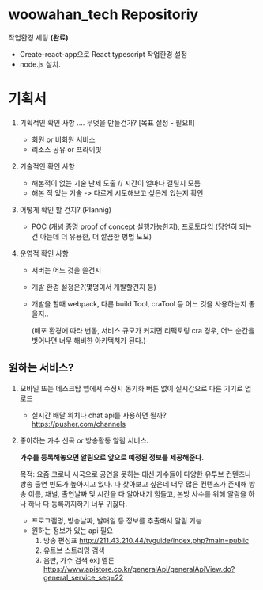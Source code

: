# woowahan_tech Repositoriy

작업환경 세팅  __(완료)__ 

  * Create-react-app으로 React typescript 작업환경 설정
  * node.js 설치.

# 기획서
1. 기획적인 확인 사항 .... 무엇을 만들건가? [목표 설정 - 필요!!]
    - 회원 or 비회원 서비스
    - 리소스 공유 or 프라이빗

2. 기술적인 확인 사항
    - 해본적이 없는 기술 난제 도출 // 시간이 얼마나 걸릴지 모름
    - 해본 적 있는 기술 ->  다르게 시도해보고 싶은게 있는지 확인

3. 어떻게 확인 할 건지?  (Plannig)
    - POC (개념 증명 proof of concept 실행가능한지), 프로토타입 (당연히 되는건 아는데 더 유용한, 더 깔끔한 벙법 도모) 

4. 운영적 확인 사항
    - 서버는 어느 것을 쓸건지
    - 개발 환경 설정은?(몇명이서 개발할건지 등) 
    - 개발을 할때 webpack, 다른 build Tool, craTool 등 어느 것을 사용하는지 좋을지.. 
    
      (배포 환경에 따라 변동, 서비스 규모가 커지면 리팩토링 cra 경우, 어느 순간을 벗어나면 너무 해비한 아키택쳐가 된다.)


## 원하는 서비스?


1. 모바일 또는 데스크탑 앱에서 수정시 동기화 버튼 없이 실시간으로 다른 기기로 업로드 
  
    - 실시간 배달 위치나 chat api를 사용하면 될까? <https://pusher.com/channels>

2. 좋아하는 가수 신곡 or 방송활동 알림 서비스. 

    __가수를 등록해놓으면 알림으로 앞으로 예정된 정보를 제공해준다.__
    
    목적: 요즘 코로나 시국으로 공연을 못하는 대신 가수들이 다양한 유투브 컨텐츠나 방송 출연 빈도가 높아지고 있다.
    다 찾아보고 싶은데 너무 많은 컨텐츠가 존재해 방송 이름, 채널, 출연날짜 및 시간을 다 알아내기 힘들고, 본방 사수를 위해 알람을 하나 하나 다 등록까지하기 너무 귀찮다.
    
    
    - 프로그램명, 방송날짜, 발매일 등 정보를 추출해서 알림 기능
    - 원하는 정보가 있는 api 필요
      1. 방송 편성표 <http://211.43.210.44/tvguide/index.php?main=public>
      2. 유트브 스트리밍 검색
      3. 음반, 가수 검색 ex] 멜론 <https://www.apistore.co.kr/generalApi/generalApiView.do?general_service_seq=22>
